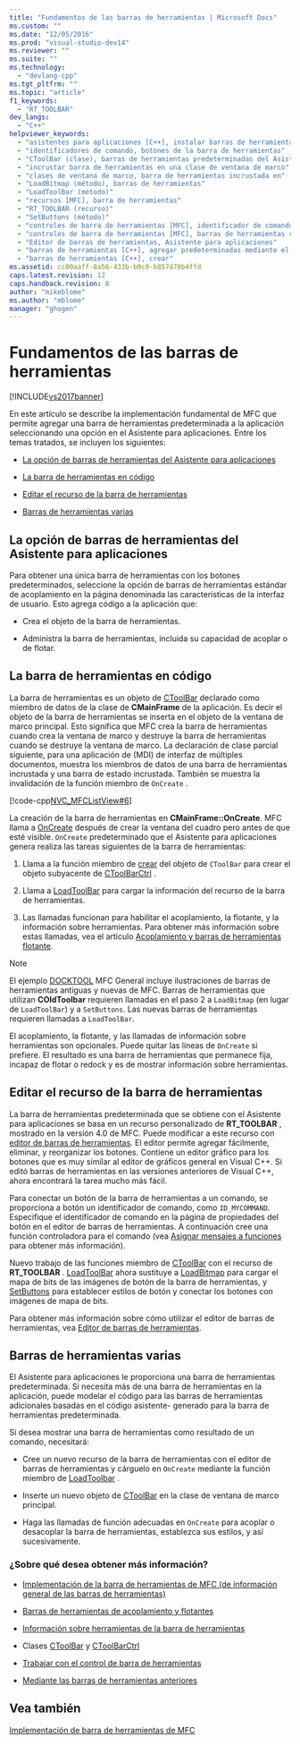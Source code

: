```yaml
---
title: "Fundamentos de las barras de herramientas | Microsoft Docs"
ms.custom: ""
ms.date: "12/05/2016"
ms.prod: "visual-studio-dev14"
ms.reviewer: ""
ms.suite: ""
ms.technology: 
  - "devlang-cpp"
ms.tgt_pltfrm: ""
ms.topic: "article"
f1_keywords: 
  - "RT_TOOLBAR"
dev_langs: 
  - "C++"
helpviewer_keywords: 
  - "asistentes para aplicaciones [C++], instalar barras de herramientas de la aplicación predeterminadas"
  - "identificadores de comando, botones de la barra de herramientas"
  - "CToolBar (clase), barras de herramientas predeterminadas del Asistente para aplicaciones"
  - "incrustar barra de herramientas en una clase de ventana de marco"
  - "clases de ventana de marco, barra de herramientas incrustada en"
  - "LoadBitmap (método), barras de herramientas"
  - "LoadToolBar (método)"
  - "recursos [MFC], barra de herramientas"
  - "RT_TOOLBAR (recurso)"
  - "SetButtons (método)"
  - "controles de barra de herramientas [MFC], identificador de comando"
  - "controles de barra de herramientas [MFC], barras de herramientas creadas mediante el Asistente para aplicaciones"
  - "Editor de barras de herramientas, Asistente para aplicaciones"
  - "barras de herramientas [C++], agregar predeterminadas mediante el Asistente para aplicaciones"
  - "barras de herramientas [C++], crear"
ms.assetid: cc00aaff-8a56-433b-b0c0-b857d76b4ffd
caps.latest.revision: 12
caps.handback.revision: 8
author: "mikeblome"
ms.author: "mblome"
manager: "ghogen"
---
```

# Fundamentos de las barras de herramientas
[!INCLUDE[vs2017banner](../assembler/inline/includes/vs2017banner.md)]

En este artículo se describe la implementación fundamental de MFC que permite agregar una barra de herramientas predeterminada a la aplicación seleccionando una opción en el Asistente para aplicaciones.  Entre los temas tratados, se incluyen los siguientes:  
  
-   [La opción de barras de herramientas del Asistente para aplicaciones](#_core_the_appwizard_toolbar_option)  
  
-   [La barra de herramientas en código](#_core_the_toolbar_in_code)  
  
-   [Editar el recurso de la barra de herramientas](#_core_editing_the_toolbar_resource)  
  
-   [Barras de herramientas varias](#_core_multiple_toolbars)  
  
##  <a name="_core_the_appwizard_toolbar_option"></a> La opción de barras de herramientas del Asistente para aplicaciones  
 Para obtener una única barra de herramientas con los botones predeterminados, seleccione la opción de barras de herramientas estándar de acoplamiento en la página denominada las características de la interfaz de usuario.  Esto agrega código a la aplicación que:  
  
-   Crea el objeto de la barra de herramientas.  
  
-   Administra la barra de herramientas, incluida su capacidad de acoplar o de flotar.  
  
##  <a name="_core_the_toolbar_in_code"></a> La barra de herramientas en código  
 La barra de herramientas es un objeto de [CToolBar](../mfc/reference/ctoolbar-class.md) declarado como miembro de datos de la clase de **CMainFrame** de la aplicación.  Es decir el objeto de la barra de herramientas se inserta en el objeto de la ventana de marco principal.  Esto significa que MFC crea la barra de herramientas cuando crea la ventana de marco y destruye la barra de herramientas cuando se destruye la ventana de marco.  La declaración de clase parcial siguiente, para una aplicación de \(MDI\) de interfaz de múltiples documentos, muestra los miembros de datos de una barra de herramientas incrustada y una barra de estado incrustada.  También se muestra la invalidación de la función miembro de `OnCreate` .  
  
 [!code-cpp[NVC_MFCListView#6](../mfc/codesnippet/CPP/toolbar-fundamentals_1.h)]  
  
 La creación de la barra de herramientas en **CMainFrame::OnCreate**.  MFC llama a [OnCreate](../Topic/CWnd::OnCreate.md) después de crear la ventana del cuadro pero antes de que esté visible.  `OnCreate` predeterminado que el Asistente para aplicaciones genera realiza las tareas siguientes de la barra de herramientas:  
  
1.  Llama a la función miembro de [crear](../Topic/CToolBar::Create.md) del objeto de `CToolBar` para crear el objeto subyacente de [CToolBarCtrl](../mfc/reference/ctoolbarctrl-class.md) .  
  
2.  Llama a [LoadToolBar](../Topic/CToolBar::LoadToolBar.md) para cargar la información del recurso de la barra de herramientas.  
  
3.  Las llamadas funcionan para habilitar el acoplamiento, la flotante, y la información sobre herramientas.  Para obtener más información sobre estas llamadas, vea el artículo [Acoplamiento y barras de herramientas flotante](../mfc/docking-and-floating-toolbars.md).  
  
> [!NOTE]
>  El ejemplo [DOCKTOOL](../top/visual-cpp-samples.md) MFC General incluye ilustraciones de barras de herramientas antiguas y nuevas de MFC.  Barras de herramientas que utilizan **COldToolbar** requieren llamadas en el paso 2 a `LoadBitmap` \(en lugar de `LoadToolBar`\) y a `SetButtons`.  Las nuevas barras de herramientas requieren llamadas a `LoadToolBar`.  
  
 El acoplamiento, la flotante, y las llamadas de información sobre herramientas son opcionales.  Puede quitar las líneas de `OnCreate` si prefiere.  El resultado es una barra de herramientas que permanece fija, incapaz de flotar o redock y es de mostrar información sobre herramientas.  
  
##  <a name="_core_editing_the_toolbar_resource"></a> Editar el recurso de la barra de herramientas  
 La barra de herramientas predeterminada que se obtiene con el Asistente para aplicaciones se basa en un recurso personalizado de **RT\_TOOLBAR** , mostrado en la versión 4.0 de MFC.  Puede modificar a este recurso con [editor de barras de herramientas](../mfc/toolbar-editor.md).  El editor permite agregar fácilmente, eliminar, y reorganizar los botones.  Contiene un editor gráfico para los botones que es muy similar al editor de gráficos general en Visual C\+\+.  Si editó barras de herramientas en las versiones anteriores de Visual C\+\+, ahora encontrará la tarea mucho más fácil.  
  
 Para conectar un botón de la barra de herramientas a un comando, se proporciona a botón un identificador de comando, como `ID_MYCOMMAND`.  Especifique el identificador de comando en la página de propiedades del botón en el editor de barras de herramientas.  A continuación cree una función controladora para el comando \(vea [Asignar mensajes a funciones](../mfc/reference/mapping-messages-to-functions.md) para obtener más información\).  
  
 Nuevo trabajo de las funciones miembro de [CToolBar](../mfc/reference/ctoolbar-class.md) con el recurso de **RT\_TOOLBAR** .  [LoadToolBar](../Topic/CToolBar::LoadToolBar.md) ahora sustituye a [LoadBitmap](../Topic/CToolBar::LoadBitmap.md) para cargar el mapa de bits de las imágenes de botón de la barra de herramientas, y [SetButtons](../Topic/CToolBar::SetButtons.md) para establecer estilos de botón y conectar los botones con imágenes de mapa de bits.  
  
 Para obtener más información sobre cómo utilizar el editor de barras de herramientas, vea [Editor de barras de herramientas](../mfc/toolbar-editor.md).  
  
##  <a name="_core_multiple_toolbars"></a> Barras de herramientas varias  
 El Asistente para aplicaciones le proporciona una barra de herramientas predeterminada.  Si necesita más de una barra de herramientas en la aplicación, puede modelar el código para las barras de herramientas adicionales basadas en el código asistente\- generado para la barra de herramientas predeterminada.  
  
 Si desea mostrar una barra de herramientas como resultado de un comando, necesitará:  
  
-   Cree un nuevo recurso de la barra de herramientas con el editor de barras de herramientas y cárguelo en `OnCreate` mediante la función miembro de [LoadToolbar](../Topic/CToolBar::LoadToolBar.md) .  
  
-   Inserte un nuevo objeto de [CToolBar](../mfc/reference/ctoolbar-class.md) en la clase de ventana de marco principal.  
  
-   Haga las llamadas de función adecuadas en `OnCreate` para acoplar o desacoplar la barra de herramientas, establezca sus estilos, y así sucesivamente.  
  
### ¿Sobre qué desea obtener más información?  
  
-   [Implementación de la barra de herramientas de MFC \(de información general de las barras de herramientas\)](../mfc/mfc-toolbar-implementation.md)  
  
-   [Barras de herramientas de acoplamiento y flotantes](../mfc/docking-and-floating-toolbars.md)  
  
-   [Información sobre herramientas de la barra de herramientas](../mfc/toolbar-tool-tips.md)  
  
-   Clases [CToolBar](../mfc/reference/ctoolbar-class.md) y [CToolBarCtrl](../mfc/reference/ctoolbarctrl-class.md)  
  
-   [Trabajar con el control de barra de herramientas](../mfc/working-with-the-toolbar-control.md)  
  
-   [Mediante las barras de herramientas anteriores](../mfc/using-your-old-toolbars.md)  
  
## Vea también  
 [Implementación de barra de herramientas de MFC](../mfc/mfc-toolbar-implementation.md)